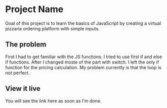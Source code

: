# Project Name

Goal of this project is to learn the basics of JavaScript by creating a virtual pizzaria ordering platform with simple inputs.

## The problem

First I had to get familiar with the JS functions.
I tried to use first if and else if functions. After I changed moste of the part with switch. I left the only if function for the pricing calculation. 
My problem currently is that the loop is not perfect. 

## View it live

You will see the link here as soon as I'm done.